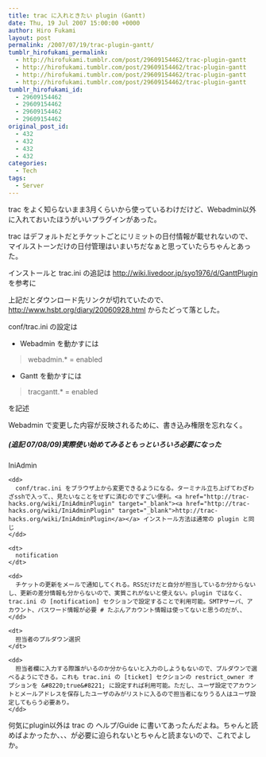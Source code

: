 ```yaml
---
title: trac に入れときたい plugin (Gantt)
date: Thu, 19 Jul 2007 15:00:00 +0000
author: Hiro Fukami
layout: post
permalink: /2007/07/19/trac-plugin-gantt/
tumblr_hirofukami_permalink:
  - http://hirofukami.tumblr.com/post/29609154462/trac-plugin-gantt
  - http://hirofukami.tumblr.com/post/29609154462/trac-plugin-gantt
  - http://hirofukami.tumblr.com/post/29609154462/trac-plugin-gantt
  - http://hirofukami.tumblr.com/post/29609154462/trac-plugin-gantt
tumblr_hirofukami_id:
  - 29609154462
  - 29609154462
  - 29609154462
  - 29609154462
original_post_id:
  - 432
  - 432
  - 432
  - 432
categories:
  - Tech
tags:
  - Server
---
```

<div class="section">
  <p>
    trac をよく知らないまま3月くらいから使っているわけだけど、Webadmin以外に入れておいたほうがいいプラグインがあった。
  </p>
  
  <p>
    trac はデフォルトだとチケットごとにリミットの日付情報が載せれないので、マイルストーンだけの日付管理はいまいちだなぁと思っていたらちゃんとあった。
  </p>
  
  <p>
    インストールと trac.ini の追記は <a href="http://wiki.livedoor.jp/syo1976/d/GanttPlugin" target="_blank"><a href="http://wiki.livedoor.jp/syo1976/d/GanttPlugin" target="_blank">http://wiki.livedoor.jp/syo1976/d/GanttPlugin</a></a> を参考に
  </p>
  
  <p>
    上記だとダウンロード先リンクが切れていたので、<a href="http://www.hsbt.org/diary/20060928.html" target="_blank"><a href="http://www.hsbt.org/diary/20060928.html" target="_blank">http://www.hsbt.org/diary/20060928.html</a></a> からたどって落とした。
  </p>
  
  <p>
    conf/trac.ini の設定は
  </p>
  
  <ul>
    <li>
      Webadmin を動かすには
    </li>
  </ul>
  
  <blockquote>
    <p>
      webadmin.* = enabled
    </p>
  </blockquote>
  
  <ul>
    <li>
      Gantt を動かすには
    </li>
  </ul>
  
  <blockquote>
    <p>
      tracgantt.* = enabled
    </p>
  </blockquote>
  
  <p>
    を記述
  </p>
  
  <p>
    Webadmin で変更した内容が反映されるために、書き込み権限を忘れなく。
  </p>
  
  <h5>
    (追記 07/08/09)実際使い始めてみるともっといろいろ必要になった
  </h5>
  
  <dl>
    <dt>
      IniAdmin
    </dt>
    
    <dd>
      conf/trac.ini をブラウザ上から変更できるようになる。ターミナル立ち上げてわざわざsshで入って、、見たいなことをせずに済むのですごい便利。<a href="http://trac-hacks.org/wiki/IniAdminPlugin" target="_blank"><a href="http://trac-hacks.org/wiki/IniAdminPlugin" target="_blank">http://trac-hacks.org/wiki/IniAdminPlugin</a></a> インストール方法は通常の plugin と同じ
    </dd>
    
    <dt>
      notification
    </dt>
    
    <dd>
      チケットの更新をメールで通知してくれる。RSSだけだと自分が担当しているか分からないし、更新の差分情報も分からないので、実質これがないと使えない。plugin ではなく、trac.ini の [notification] セクションで設定することで利用可能。SMTPサーバ、アカウント、パスワード情報が必要 # たぶんアカウント情報は使ってないと思うのだが、、
    </dd>
    
    <dt>
      担当者のプルダウン選択
    </dt>
    
    <dd>
      担当者欄に入力する際誰がいるのか分からないと入力のしようもないので、プルダウンで選べるようにできる。これも trac.ini の [ticket] セクションの restrict_owner オプションを &#8220;true&#8221; に設定すれば利用可能。ただし、ユーザ設定でアカウントとメールアドレスを保存したユーザのみがリストに入るので担当者になりうる人はユーザ設定してもらう必要あり。
    </dd>
  </dl>
  
  <p>
    何気にplugin以外は trac の ヘルプ/Guide に書いてあったんだよね。ちゃんと読めばよかったか、、、が必要に迫られないとちゃんと読まないので、これでよしか。
  </p>
</div>